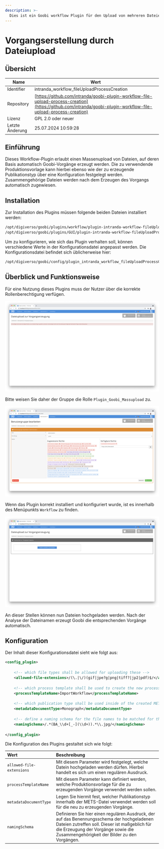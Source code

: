 ```yaml
---
description: >-
  Dies ist ein Goobi workflow Plugin für den Upload von mehreren Dateien, um eine automatische Vorgangserstellung auf Basis der hochgeladenen Dateien zu ermöglichen. Aus Dateien mit ähnlichen Namen werd
---
```


# Vorgangserstellung durch Dateiupload

## Übersicht

Name                     | Wert
-------------------------|-----------
Identifier               | intranda_workflow_fileUploadProcessCreation
Repository               | [https://github.com/intranda/goobi-plugin-workflow-file-upload-process-creation](https://github.com/intranda/goobi-plugin-workflow-file-upload-process-creation)
Lizenz              | GPL 2.0 oder neuer 
Letzte Änderung    | 25.07.2024 10:59:28


## Einführung
Dieses Workflow-Plugin erlaubt einen Massenupload von Dateien, auf deren Basis automatisch Goobi-Vorgänge erzeugt werden. Die zu verwendende Produktionsvorlage kann hierbei ebenso wie der zu erzeugende Publikationstyp über eine Konfiguration festgelegt werden. Zusammengehörige Dateien werden nach dem Erzeugen des Vorgangs automatisch zugewiesen.


## Installation
Zur Installation des Plugins müssen folgende beiden Dateien installiert werden:

```bash
/opt/digiverso/goobi/plugins/workflow/plugin-intranda-workflow-fileUploadProcessCreation-base.jar
/opt/digiverso/goobi/plugins/GUI/plugin-intranda-workflow-fileUploadProcessCreation-gui.jar
```

Um zu konfigurieren, wie sich das Plugin verhalten soll, können verschiedene Werte in der Konfigurationsdatei angepasst werden. Die Konfigurationsdatei befindet sich üblicherweise hier:

```bash
/opt/digiverso/goobi/config/plugin_intranda_workflow_fileUploadProcessCreation.xml
```


## Überblick und Funktionsweise
Für eine Nutzung dieses Plugins muss der Nutzer über die korrekte Rollenberechtigung verfügen.

![Ohne korrekte Berechtigung ist das Plugin nicht nutzbar](images/goobi-plugin-workflow-file-upload-process-creation_screen1_de.png)

Bitte weisen Sie daher der Gruppe die Rolle `Plugin_Goobi_Massupload` zu.

![Korrekt zugewiesene Rolle für die Nutzer](images/goobi-plugin-workflow-file-upload-process-creation_screen2_de.png)


Wenn das Plugin korrekt installiert und konfiguriert wurde, ist es innerhalb des Menüpunkts `Workflow` zu finden.

![Geöffnetes Plugin für den Upload](images/goobi-plugin-workflow-file-upload-process-creation_screen3_de.png)

An dieser Stellen können nun Dateien hochgeladen werden. Nach der Analyse der Dateinamen erzeugt Goobi die entsprechenden Vorgänge automatisch.


## Konfiguration
Der Inhalt dieser Konfigurationsdatei sieht wie folgt aus:

```xml
<config_plugin>

    <!-- which file types shall be allowed for uploading these -->
    <allowed-file-extensions>/(\.|\/)(gif|jpe?g|png|tiff?|jp2|pdf)$/</allowed-file-extensions>

    <!-- which process template shall be used to create the new processes -->
    <processTemplateName>ImportWorkflow</processTemplateName>

    <!-- which publication type shall be used inside of the created METS files -->
    <metadataDocumentType>Monograph</metadataDocumentType>

    <!-- define a naming schema for the file names to be matched for the process creation -->
    <namingSchema>/.*(BA_\\d+[_-](\\d+)).*\\.jpg/</namingSchema>

</config_plugin>
```

Die Konfiguration des Plugins gestaltet sich wie folgt:

| Wert | Beschreibung |
| :--- | :--- |
| `allowed-file-extensions` | Mit diesem Parameter wird festgelegt, welche Datein hochgeladen werden dürfen. Hierbei handelt es sich um einen regulären Ausdruck. |
| `processTemplateName` | Mit diesem Parameter kann definiert werden, welche Produktionsvorlage für die zu erzeugenden Vorgänge verwendet werden sollen. |
| `metadataDocumentType` | Legen Sie hiermit fest, welcher Publikationstyp innerhalb der METS-Datei verwendet werden soll für die neu zu erzeugenden Vorgänge. |
| `namingSchema` | Definieren Sie hier einen regulären Ausdruck, der auf das Benennungsschema der hochgeladenen Dateien zutreffen soll. Dieser ist maßgeblich für die Erzeugung der Vorgänge sowie die Zusammengehörigkeit der Bilder zu den Vorgängen. |